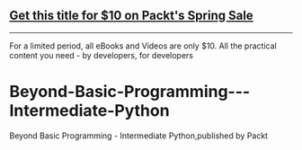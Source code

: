 ## [Get this title for $10 on Packt's Spring Sale](https://www.packt.com/V13540?utm_source=github&utm_medium=packt-github-repo&utm_campaign=spring_10_dollar_2022)
-----
For a limited period, all eBooks and Videos are only $10. All the practical content you need \- by developers, for developers

# Beyond-Basic-Programming---Intermediate-Python
Beyond Basic Programming - Intermediate Python,published by Packt
